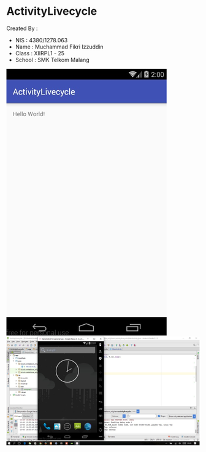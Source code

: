 # ActivityLivecycle

Created By :
* NIS    : 4380/1278.063
* Name   : Muchammad Fikri Izzuddin
* Class  : XIIRPL1 - 25
* School : SMK Telkom Malang

![Image of Play](https://github.com/oyi77/ActivityLivecycle/blob/master/Screenshot_1.jpg)
![Image of Home](https://github.com/oyi77/ActivityLivecycle/blob/master/Screenshot_2.jpg)
